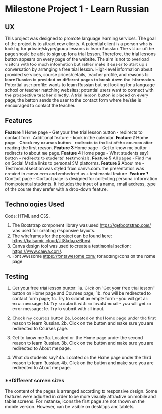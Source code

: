 
# **Milestone Project 1 - Learn Russian**


## **UX**
This project was designed to promote language learning services. The goal of the project is to attract new clients. 
A potential client is a person who is looking for private/skype/group lessons to learn Russian. 
The visitor of the page should be able to sign up for a trial lesson. Therefore, the trial lessons button appears on every page of the website. 
The aim is not to overload visitors with too much information but rather make it easier to start up a conversation by arranging a free trial lesson. 
High-level information about provided services, course prices/details, teacher profile, and reasons to learn Russian is provided on different pages to break down the information.
Potential user profile: wants to learn Russian but not looking for a language school or teacher matching websites; potential users want to connect with the prospective teacher directly. 
A trial lesson button is placed on every page, the button sends the user to the contact form where he/she is encouraged to contact the teacher.


## **Features**
**Feature 1** Home page - Get your free trial lesson button - redirects to contact form. Additional feature - book in the calendar. 
**Feature 2** Home page - Check my courses button - redirects to the list of the courses after reading the first reason. 
**Feature 3** Home page - Get to know me button - redirects to about me page. 
**Feature 4** Home page - What students say? button - redirects to students' testimonials. 
**Feature 5** All pages - Find me on Social Media links to personal SM platforms.
**Feature 6** About me - Testimonial section was styled from canva.com. the presentation was created in canva.com and embedded as a testimonial feature.
**Feature 7** Contact page - Contact page is designed for collecting personal information from potential students. 
It includes the input of a name, email address, type of the course they prefer with a drop-down feature.

## **Technologies Used**

Code: HTML and CSS.
1. The Bootstrap component library was used https://getbootstrap.com/ was used for creating responsive layouts.
2. The wireframes for the project can be found here: https://balsamiq.cloud/slt8kda/pz6bnsi.
3. Canva design tool was used to create a testimonial section: https://www.canva.com/.
4. Font Awesome https://fontawesome.com/ for adding icons on the home page

## **Testing**

1. Get your free trial lesson button:
1a. Click on "Get your free trial lesson" button on Home page and Courses page;
1b. You will be redirected to contact form page;
1c. Try to submit an empty form - you will get an error message;
1d. Try to submit with an invalid email - you will get an error message;
1e. Try to submit with all input.

2. Check my courses button
2a. Located on the Home page under the first reason to learn Russian. 
2b. Click on the button and make sure you are redirected to Courses page.

3. Get to know me
3a. Located on the Home page under the second reason to learn Russian. 
3b. Click on the button and make sure you are redirected to About me page.

4. What do students say?
4a. Located on the Home page under the third reason to learn Russian. 
4b. Click on the button and make sure you are redirected to About me page.

### **Different screen sizes
The content of the pages is arranged according to responsive design. 
Some features were adjusted in order to be more visually attractive on mobile and tablet screens. 
For instanse, icons the first page are not shown on the mobile version. 
However, can be visible on desktops and tablets. 